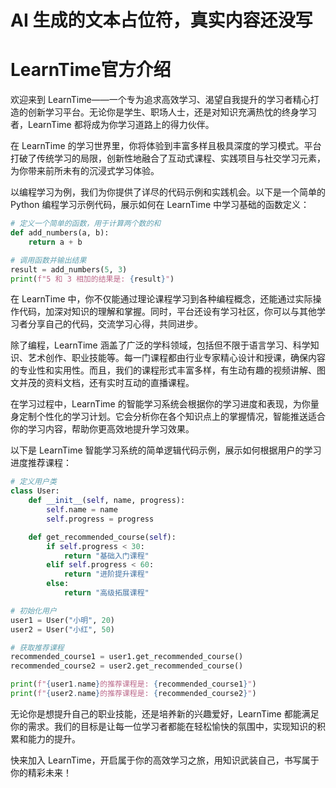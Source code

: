 # AI 生成的文本占位符，真实内容还没写
# LearnTime官方介绍
欢迎来到 LearnTime——一个专为追求高效学习、渴望自我提升的学习者精心打造的创新学习平台。无论你是学生、职场人士，还是对知识充满热忱的终身学习者，LearnTime 都将成为你学习道路上的得力伙伴。

在 LearnTime 的学习世界里，你将体验到丰富多样且极具深度的学习模式。平台打破了传统学习的局限，创新性地融合了互动式课程、实践项目与社交学习元素，为你带来前所未有的沉浸式学习体验。

以编程学习为例，我们为你提供了详尽的代码示例和实践机会。以下是一个简单的 Python 编程学习示例代码，展示如何在 LearnTime 中学习基础的函数定义：
```python
# 定义一个简单的函数，用于计算两个数的和
def add_numbers(a, b):
    return a + b

# 调用函数并输出结果
result = add_numbers(5, 3)
print(f"5 和 3 相加的结果是: {result}")
```
在 LearnTime 中，你不仅能通过理论课程学习到各种编程概念，还能通过实际操作代码，加深对知识的理解和掌握。同时，平台还设有学习社区，你可以与其他学习者分享自己的代码，交流学习心得，共同进步。

除了编程，LearnTime 涵盖了广泛的学科领域，包括但不限于语言学习、科学知识、艺术创作、职业技能等。每一门课程都由行业专家精心设计和授课，确保内容的专业性和实用性。而且，我们的课程形式丰富多样，有生动有趣的视频讲解、图文并茂的资料文档，还有实时互动的直播课程。

在学习过程中，LearnTime 的智能学习系统会根据你的学习进度和表现，为你量身定制个性化的学习计划。它会分析你在各个知识点上的掌握情况，智能推送适合你的学习内容，帮助你更高效地提升学习效果。

以下是 LearnTime 智能学习系统的简单逻辑代码示例，展示如何根据用户的学习进度推荐课程：
```python
# 定义用户类
class User:
    def __init__(self, name, progress):
        self.name = name
        self.progress = progress

    def get_recommended_course(self):
        if self.progress < 30:
            return "基础入门课程"
        elif self.progress < 60:
            return "进阶提升课程"
        else:
            return "高级拓展课程"

# 初始化用户
user1 = User("小明", 20)
user2 = User("小红", 50)

# 获取推荐课程
recommended_course1 = user1.get_recommended_course()
recommended_course2 = user2.get_recommended_course()

print(f"{user1.name}的推荐课程是: {recommended_course1}")
print(f"{user2.name}的推荐课程是: {recommended_course2}")
```
无论你是想提升自己的职业技能，还是培养新的兴趣爱好，LearnTime 都能满足你的需求。我们的目标是让每一位学习者都能在轻松愉快的氛围中，实现知识的积累和能力的提升。

快来加入 LearnTime，开启属于你的高效学习之旅，用知识武装自己，书写属于你的精彩未来！